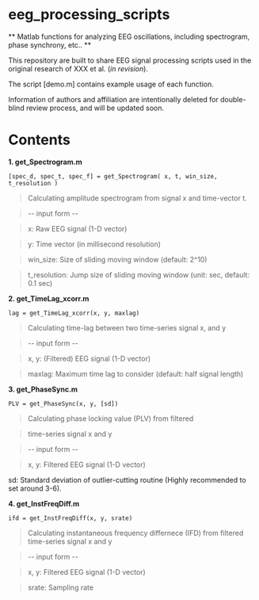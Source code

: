 # eeg_processing_scripts

** Matlab functions for analyzing EEG oscillations, including spectrogram, phase synchrony, etc.. **

This repository are built to share EEG signal processing scripts used in the original research of XXX et al. (*in revision*).

The script [demo.m] contains example usage of each function.

Information of authors and affiliation are intentionally deleted for double-blind review process, and will be updated soon.


# Contents

**1. get_Spectrogram.m**

    [spec_d, spec_t, spec_f] = get_Spectrogram( x, t, win_size, t_resolution )

> Calculating amplitude spectrogram from signal x and time-vector t. 

> -- input form --

> x: Raw EEG signal (1-D vector)

> y: Time vector (in millisecond resolution)

> win_size: Size of sliding moving window (default: 2^10)

> t_resolution: Jump size of sliding moving window (unit: sec, default: 0.1 sec)


**2. get_TimeLag_xcorr.m**

    lag = get_TimeLag_xcorr(x, y, maxlag)

> Calculating time-lag between two time-series signal x, and y

> -- input form --

> x, y: (Filtered) EEG signal (1-D vector)

> maxlag: Maximum time lag to consider (default: half signal length)



**3. get_PhaseSync.m**

    PLV = get_PhaseSync(x, y, [sd])

> Calculating phase locking value (PLV) from filtered

> time-series signal x and y

> -- input form --

> x, y: Filtered EEG signal (1-D vector)

sd: Standard deviation of outlier-cutting routine (Highly recommended to set around 3-6).


**4. get_InstFreqDiff.m**

    ifd = get_InstFreqDiff(x, y, srate)

> Calculating instantaneous frequency differnece (IFD) from filtered time-series signal x and y

> -- input form --

> x, y: Filtered EEG signal (1-D vector)

> srate: Sampling rate


